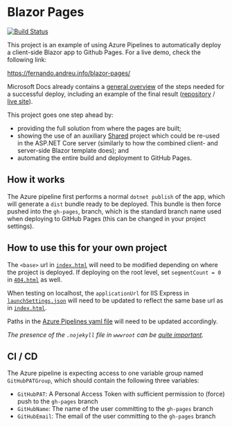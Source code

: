 # Blazor Pages

[![Build Status](https://dev.azure.com/fernandreu-public/BlazorPages/_apis/build/status/fernandreu.blazor-pages?branchName=master)](https://dev.azure.com/fernandreu-public/BlazorPages/_build/latest?definitionId=6?branchName=master)

This project is an example of using Azure Pipelines to automatically deploy a client-side
Blazor app to Github Pages. For a live demo, check the following link:

https://fernando.andreu.info/blazor-pages/

Microsoft Docs already contains a [general overview](https://docs.microsoft.com/en-us/aspnet/core/host-and-deploy/blazor/client-side?view=aspnetcore-3.0#github-pages)
of the steps needed for a successful deploy, including an example of the final result 
([repository](https://github.com/blazor-demo/blazor-demo.github.io) / [live site](https://blazor-demo.github.io/)).


This project goes one step ahead by:

- providing the full solution from where the pages are built;
- showing the use of an auxiliary [Shared](src/Shared) project which could be re-used in
  the ASP.NET Core server (similarly to how the combined client- and server-side Blazor
  template does); and
- automating the entire build and deployment to GitHub Pages.


## How it works

The Azure pipeline first performs a normal `dotnet publish` of the app, which will generate
a `dist` bundle ready to be deployed. This bundle is then force pushed into the `gh-pages`,
branch, which is the standard branch name used when deploying to GitHub Pages (this can be
changed in your project settings). 


## How to use this for your own project

The `<base>` url in [`index.html`](Client/wwwroot/index.html) will need to be modified 
depending on where the project is deployed. If deploying on the root level, set 
`segmentCount = 0` in [`404.html`](Client/wwwroot/404.html) as well.

When testing on localhost, the `applicationUrl` for IIS Express in 
[`launchSettings.json`](Client/Properties/launchSettings.json) will need to be updated to 
reflect the same base url as in [`index.html`](Client/wwwroot/index.html).

Paths in the [Azure Pipelines yaml file](azure-pipelines.yml) will need to be updated accordingly.

*The presence of the `.nojekyll` file in `wwwroot` can be [quite important](
https://help.github.com/en/articles/files-that-start-with-an-underscore-are-missing).*


## CI / CD

The Azure pipeline is expecting access to one variable group named `GitHubPATGroup`, which
should contain the following three variables:

- `GitHubPAT`: A Personal Access Token with sufficient permission to (force) push to the `gh-pages` branch
- `GitHubName`: The name of the user committing to the `gh-pages` branch
- `GitHubEmail`: The email of the user committing to the `gh-pages` branch
